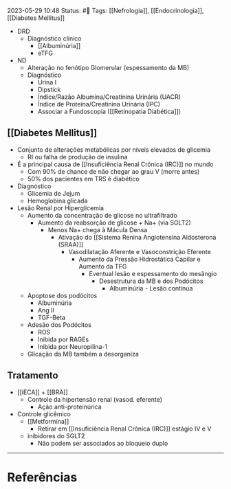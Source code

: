 2023-05-29 10:48
Status: #🌱 
Tags: [[Nefrologia]], [[Endocrinologia]], [[Diabetes Mellitus]]
<br/>
- DRD
	- Diagnóstico clínico
		- [[Albuminúria]]
		- eTFG
- ND
	- Alteração no fenótipo Glomerular (espessamento da MB)
	- Diagnóstico
		- Urina I
		- Dipstick
		- Índice/Razão Albumina/Creatinina Urinária (UACR)
		- Índice de Proteína/Creatinina Urinária (IPC)
		- Associar a Fundoscopia ([[Retinopatia Diabética]])
## [[Diabetes Mellitus]]
- Conjunto de alterações metabólicas por níveis elevados de glicemia
	- RI ou falha de produção de insulina
- É a principal causa de [[Insuficiência Renal Crônica (IRC)]] no mundo
	- Com 90% de chance de não chegar ao grau V (morre antes)
	- 50% dos pacientes em TRS é diabético
- Diagnóstico
	- Glicemia de Jejum
	- Hemoglobina glicada
- Lesão Renal por Hiperglicemia
	- Aumento da concentração de glicose no ultrafiltrado
		- Aumento da reabsorção de glicose + Na+ (via SGLT2)
			- Menos Na+ chega à Mácula Densa
				- Ativação do [[Sistema Renina Angiotensina Aldosterona (SRAA)]]
					- Vasodilatação Aferente e Vasoconstrição Eferente
						- Aumento da Pressão Hidrostática Capilar e Aumento da TFG
							- Eventual lesão e espessamento do mesângio
								- Desestrutura da MB e dos Podócitos
									- Albuminúria - Lesão contínua
	- Apoptose dos podócitos
		- Albuminúria
		- Ang II
		- TGF-Beta
	- Adesão dos Podócitos
		- ROS
		- Inibida por RAGEs
		- Inibida por Neuropilina-1
	- Glicação da MB também a desorganiza
## Tratamento
- [[iECA]] + [[BRA]]
	- Controle da hipertensão renal (vasod. eferente)
		- Ação anti-proteinúrica
- Controle glicêmico
	- [[Metformina]]
		- Retirar em [[Insuficiência Renal Crônica (IRC)]] estágio IV e V
	- inibidores do SGLT2
		- Não podem ser associados ao bloqueio duplo
____
# Referências

